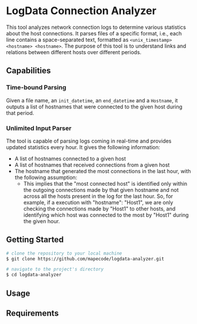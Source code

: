# LogData Connection Analyzer 

This tool analyzes network connection logs to determine various statistics about the host connections. It parses files of a specific format, i.e., each line contains a space-separated text, formatted as `<unix_timestamp> <hostname> <hostname>`. The purpose of this tool is to understand links and relations between different hosts over different periods. 

## Capabilities

### **Time-bound Parsing**
    
Given a file name, an `init_datetime`, an `end_datetime` and a `Hostname`, it outputs a list of hostnames that were connected to the given host during that period.

### **Unlimited Input Parser**

The tool is capable of parsing logs coming in real-time and provides updated statistics every hour. It gives the following information:
* A list of hostnames connected to a given host
* A list of hostnames that received connections from a given host
* The hostname that generated the most connections in the last hour, with the following assumption:
  * This implies that the "most connected host" is identified only within the outgoing connections made by that given hostname and not across all the hosts present in the log for the last hour. So, for example, if a execution with "hostname": "Host1", we are only checking the connections made by "Host1" to other hosts, and identifying which host was connected to the most by "Host1" during the given hour.


## Getting Started

```bash
# clone the repository to your local machine
$ git clone https://github.com/mapecode/logdata-analyzer.git

# navigate to the project's directory
$ cd logdata-analyzer
```

## Usage



## Requirements



